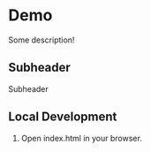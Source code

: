 # Demo

Some description!

## Subheader

Subheader

## Local Development

1. Open index.html in your browser.